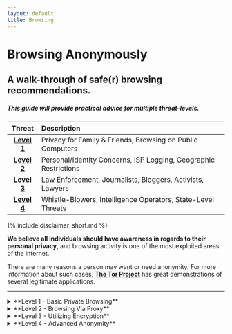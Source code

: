 ```yaml
---
layout: default
title: Browsing
---
```

Browsing Anonymously
====================

A walk-through of safe(r) browsing recommendations.
--------------------------------------------------

##### This guide will provide practical advice for multiple threat-levels.

| Threat | Description |
|:-------:|:-----------------------------------------------------------|
| **[Level 1](#level1)** | Privacy for Family & Friends, Browsing on Public Computers|
| **[Level 2](#level2)** | Personal/Identity Concerns, ISP Logging, Geographic Restrictions|
| **[Level 3](#level3)** | Law Enforcement, Journalists, Bloggers, Activists, Lawyers|
| **[Level 4](#level4)** | Whistle-Blowers, Intelligence Operators, State-Level Threats|

{% include disclaimer_short.md %}

**We believe all individuals should have awareness in regards to their personal privacy**, and browsing activity is one of the most exploited areas of the internet.

There are many reasons a person may want or need anonymity. For more information about such cases, **[The Tor Project](https://www.torproject.org/about/torusers.html.en)** has great demonstrations of several legitimate applications.

---

<details>
<summary>
**Level 1 - Basic Private Browsing**
<a class="anchor" name="level1"></a>
</summary>

This is where most general users will be. These recommendations will only be useful against other non-technical threats. If you have any concerns about privacy that goes beyond the most basic protection, realize this level will do ZERO to protect you from a more sophisticated threat. If you're using a public terminal you'll definitely want to follow these steps.

##### Use your browser in “private” mode. 

This prevents your browser from saving a browsing history and caching any cookies or data. Once you end your session and close the browser window, all local evidence is gone.

**PLEASE REMEMBER:** *an IT admin at work, a user on your local network, an ISP, and state-level agencies can still capture packets and analyze your traffic. A majority of this traffic is unencrypted. If you care about this, escalate to a higher level.*

|Select your browser:|
|:-------|
|[Mozilla Firefox](https://support.mozilla.org/en-US/kb/private-browsing-use-firefox-without-history)|
|[Google Chrome](https://support.google.com/chrome/answer/95464?hl=en)|
|[Safari (OSX)](https://support.apple.com/kb/PH19216?locale=en_US)|
|[Safari (iPhone/iPad/iPod Touch)](https://support.apple.com/en-us/HT203036)|
|[Internet Explorer](http://windows.microsoft.com/en-us/windows7/protect-your-privacy-using-internet-explorer-9)|
|[Microsoft Edge](http://windows.microsoft.com/en-us/windows-10/browse-inprivate-in-microsoft-edge)|


##### Clear your cache, cookies, and history. 

If you forgot to browse in a private mode, or want to make sure everything is clean by your own doing, you'll need to clear the cache and history for your browser manually.

|Select your browser:|
|:-------|
|[Mozilla Firefox](https://support.mozilla.org/en-US/kb/how-clear-firefox-cache)|
|[Google Chrome](https://support.google.com/chrome/answer/95582?hl=en)|
|[Safari (OSX)](https://help.apple.com/safari/mac/9.0/#/sfri11471)|
|[Safari (iPhone/iPad/iPod Touch)](https://support.apple.com/en-us/HT201265)|
|[Internet Explorer](http://windows.microsoft.com/en-us/windows7/how-to-delete-your-browsing-history-in-internet-explorer-9)|
|[Microsoft Edge](http://windows.microsoft.com/en-us/windows-10/view-delete-browsing-history-microsoft-edge)|

> [Top <i class="fa fa-arrow-circle-up fa-lg"></i>](#top-of-page)

</details>

<details>
<summary>
**Level 2 - Browsing Via Proxy**
<a class="anchor" name="level2"></a>
</summary>

##### Open Web Proxy

If your goal is to avoid geographic restrictions or mask your IP address from *some* remote sites it may be appropriate to use an open web proxy. These proxy servers provide little protection against advanced threats. Many of them are blocked on most servers and resources but with persistence you can usually find a combination that will work. 

[Proxy.org](http://proxy.org/)

> [Top <i class="fa fa-arrow-circle-up fa-lg"></i>](#top-of-page)

</details>

<details>
<summary>
**Level 3 - Utilizing Encryption**
<a class="anchor" name="level3"></a>
</summary>

##### Tor/VPN

A better option is to utilize a VPN or Tor client. These tools help to improve privacy and security by encrypting traffic before it leaves the host and is then routed through a series of nodes before being passed on to the remote server. There are many free and paid options. Some accept payment in BTC or other cryptocurrencies. Using a VPN/Tor alone is not enough to prevent eavesdropping and traffic correlation from state level threats. Also, traffic can also leak identifying information about you that doesn't get piped through the tool. 

[The Tor Project](https://www.torproject.org/)

[That One Privacy Guy's VPN Comparison Chart](https://docs.google.com/spreadsheets/d/1FJTvWT5RHFSYuEoFVpAeQjuQPU4BVzbOigT0xebxTOw/edit#gid=0)

> [Top <i class="fa fa-arrow-circle-up fa-lg"></i>](#top-of-page)

</details>

<details>
<summary>
**Level 4 - Advanced Anonymity**
<a class="anchor" name="level4"></a>
</summary>

##### Public Wi-Fi

Using a public Wi-Fi source can provide minimal anonymization. Without utilizing other protocols, this alone leaves your device's MAC address and browser fingerprinting data to be logged. Not to mention your device being open to attack and traffic sniffing while exposed on the public network. 

##### Using a VPN/Tor on Public Wi-Fi. 

Even better but still has weaknesses. Your host can still leak traffic that can be used to identify you. 

##### Tails

Tails is a Linux distro designed with security and privacy in mind. It runs from a live DVD/CD or USB. Tails allows you to spoof your device's MAC address during the boot process. Tails also routes all of it's traffic through Tor. If you have the resources to use a 'burner' device that has no paper trail connected to you, even better. 

[Tails](https://tails.boum.org/)

> [Top <i class="fa fa-arrow-circle-up fa-lg"></i>](#top-of-page)

</details>
